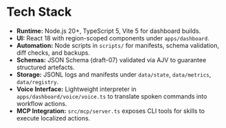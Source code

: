 ﻿# Tech Stack

- **Runtime:** Node.js 20+, TypeScript 5, Vite 5 for dashboard builds.
- **UI:** React 18 with region-scoped components under `apps/dashboard`.
- **Automation:** Node scripts in `scripts/` for manifests, schema validation, diff checks, and backups.
- **Schemas:** JSON Schema (draft-07) validated via AJV to guarantee structured artefacts.
- **Storage:** JSONL logs and manifests under `data/state`, `data/metrics`, `data/registry`.
- **Voice Interface:** Lightweight interpreter in `apps/dashboard/voice/voice.ts` to translate spoken commands into workflow actions.
- **MCP Integration:** `src/mcp/server.ts` exposes CLI tools for skills to execute localized actions.

